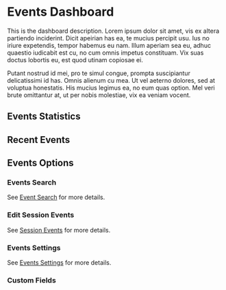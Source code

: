 # Events Dashboard

This is the dashboard description. Lorem ipsum dolor sit amet, vis ex altera partiendo inciderint. Dicit apeirian has ea, te mucius percipit usu. Ius no iriure expetendis, tempor habemus eu nam. Illum aperiam sea eu, adhuc quaestio iudicabit est cu, no cum omnis impetus constituam. Vix suas doctus lobortis eu, est quod utinam copiosae ei.

Putant nostrud id mei, pro te simul congue, prompta suscipiantur delicatissimi id has. Omnis alienum cu mea. Ut vel aeterno dolores, sed at voluptua honestatis. His mucius legimus ea, no eum quas option. Mel veri brute omittantur at, ut per nobis molestiae, vix ea veniam vocent.

## Events Statistics

## Recent Events

## Events Options

### Events Search

See [Event Search](events-search.md) for more details.

### Edit Session Events

See [Session Events](events-sessionevents.md) for more details.

### Events Settings

See [Events Settings](events-eventssettings.md) for more details.

### Custom Fields

